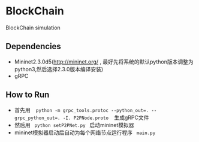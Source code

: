 # BlockChain
BlockChain simulation

## Dependencies 
- Mininet2.3.0d5(http://mininet.org/ , 最好先将系统的默认python版本调整为python3,然后选择2.3.0版本编译安装)
- gRPC

## How to Run
- 首先用 ` ` `python -m grpc_tools.protoc --python_out=. --grpc_python_out=. -I. P2PNode.proto` ` ` 生成gRPC文件
- 然后用` ` `python setP2PNet.py` ` `启动mininet模拟器
- mininet模拟器启动后自动为每个网络节点运行程序` ` `main.py` ` `
